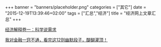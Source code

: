 +++
banner = "banners/placeholder.png"
categories = ["其它"]
date = "2015-12-19T13:39:46+02:00"
tags = ["汇总","经济"]
title = "经济网上文章汇总"
+++

[经济解释卷一：科学说需求](http://yuedu.163.com/source/cm00000000000376709371_4)

[我对金融一窍不通，看完这12则幽默段子，醍醐灌顶！](https://mp.weixin.qq.com/s?__biz=MjM5ODQxNjUwNQ==&mid=400137608&idx=8&sn=11d98ac0268da58b1babdf6f2ab8baaa&scene=2&srcid=1026qT8Pi4VWmWewlkKyUzzH&from=timeline&isappinstalled=0&key=41ecb04b051110036f13b4627648a78b1d09b5011976d689b9442a71c59d18d7c762bb46f89f4b9211ce0addcbc48a0e&ascene=0&uin=MTM0ODQyNTk1&devicetype=iMac+MacBookAir7%2C1+OSX+OSX+10.10.5+build(14F1021)&version=11020201&pass_ticket=OUgFBuA2yqcV7ExJVNrQtm5NukTejEXnNHTun2M8jg8%3D)



